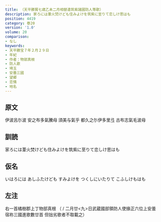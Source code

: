 ```yaml
---
title: （天平勝寳七歳乙未二月相替遣筑紫諸國防人等歌）
description: 家ろには葦火焚けども住みよけを筑紫に至りて恋しけ思はも
position: 4419
category: 巻20
version: '1.0'
volume: 20
comparison:
- なし
keywords:
- 天平勝宝７年２月２９日
- 年紀
- 作者：物部真根
- 防人歌
- 埼玉
- 安曇三國
- 望郷
- 恋情
- 地名
---
```


## 原文

伊波呂尓波 安之布多氣騰母 須美与氣乎 都久之尓伊多里弖 古布志氣毛波母

## 訓読

家ろには葦火焚けども住みよけを筑紫に至りて恋しけ思はも

## 仮名

いはろには あしふたけども すみよけを つくしにいたりて こふしけもはも

## 左注

右一首橘樹郡上丁物部真根 （ / 二月廿<九>日武蔵國部領防人使掾正六位上安曇宿祢三國進歌數廿首 但拙劣歌者不取載之）
